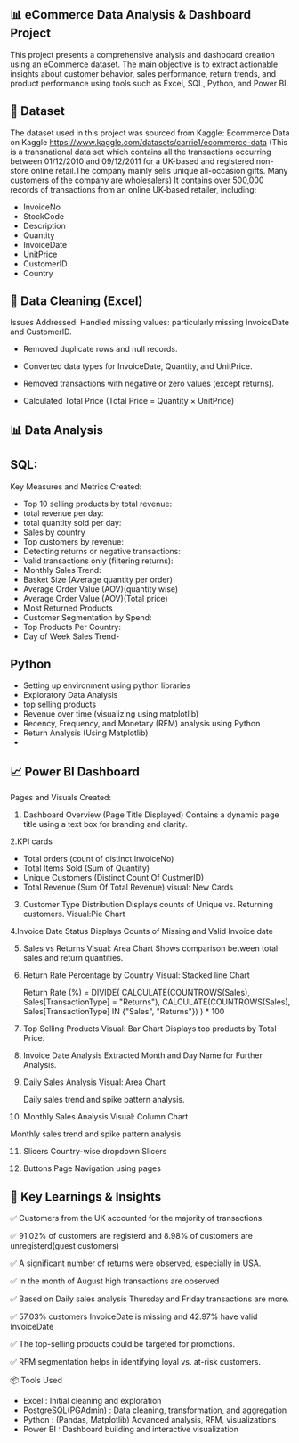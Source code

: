 ## 📊 eCommerce Data Analysis & Dashboard Project
This project presents a comprehensive analysis and dashboard creation using an eCommerce dataset. The main objective is to extract actionable insights about customer behavior, sales performance, return trends, and product performance using tools such as Excel, SQL, Python, and Power BI.

## 📁 Dataset
The dataset used in this project was sourced from Kaggle:
Ecommerce Data on Kaggle
https://www.kaggle.com/datasets/carrie1/ecommerce-data
(This is a transnational data set which contains all the transactions occurring between 01/12/2010 and 09/12/2011 for a UK-based and registered non-store online retail.The company mainly sells unique all-occasion gifts. Many customers of the company are wholesalers)
It contains over 500,000 records of transactions from an online UK-based retailer, including:

- InvoiceNo
- StockCode
- Description
- Quantity
- InvoiceDate
- UnitPrice
- CustomerID
- Country

## 🧮 Data Cleaning (Excel)
Issues Addressed:
Handled missing values: particularly missing InvoiceDate and CustomerID.

- Removed duplicate rows and null records.

- Converted data types for InvoiceDate, Quantity, and UnitPrice.

- Removed transactions with negative or zero values (except returns).
  
- Calculated Total Price (Total Price = Quantity × UnitPrice)


## 📊 Data Analysis 


## SQL: 

Key Measures and Metrics Created:
-  Top 10 selling products by total revenue:
-  total revenue per day:
-  total quantity  sold per day:
-  Sales by country
-  Top customers by revenue:
-  Detecting returns or negative transactions:
-  Valid transactions only (filtering returns):
-  Monthly Sales Trend:
-  Basket Size (Average quantity per order)
-  Average Order Value (AOV)(quantity wise)
-  Average Order Value (AOV)(Total price)
-  Most Returned Products
-  Customer Segmentation by Spend:
-  Top Products Per Country:
-  Day of Week Sales Trend-

 ## Python
  - Setting up environment using python libraries
  - Exploratory Data Analysis
  - top selling products
  - Revenue over time (visualizing using matplotlib)
  - Recency, Frequency, and Monetary (RFM) analysis using Python
  - Return Analysis (Using Matplotlib)
  - 

## 📈 Power BI Dashboard
Pages and Visuals Created:
1. Dashboard Overview (Page Title Displayed)
   Contains a dynamic page title using a text box for branding and clarity.
   
2.KPI cards
  - Total orders (count of distinct InvoiceNo)
  - Total Items Sold (Sum of Quantity)
  - Unique Customers (Distinct Count Of CustmerID)
  - Total Revenue (Sum Of Total Revenue)
  visual: New Cards

3. Customer Type Distribution
   Displays counts of Unique vs. Returning customers.
   Visual:Pie Chart

4.Invoice Date Status
   Displays Counts of Missing and Valid Invoice date

5. Sales vs Returns
   Visual: Area Chart
   Shows comparison between total sales and return quantities.

6. Return Rate Percentage by Country
    Visual: Stacked line Chart

    Return Rate (%) = 
      DIVIDE(
         CALCULATE(COUNTROWS(Sales), Sales[TransactionType] = "Returns"),
         CALCULATE(COUNTROWS(Sales), Sales[TransactionType] IN {"Sales", "Returns"})
      ) * 100

7. Top Selling Products
   Visual: Bar Chart
   Displays top products by Total Price.

8. Invoice Date Analysis
   Extracted Month and Day Name for Further Analysis.

9. Daily Sales  Analysis
   Visual: Area Chart

   Daily sales trend and spike pattern analysis.

10. Monthly Sales  Analysis
   Visual: Column Chart

   Monthly sales trend and spike pattern analysis.


11. Slicers 
   Country-wise dropdown Slicers

12. Buttons
    Page Navigation using pages

## 📌 Key Learnings & Insights
✅ Customers from the UK accounted for the majority of transactions.

✅ 91.02% of customers are registerd and 8.98% of customers are unregisterd(guest customers)

✅ A significant number of returns were observed, especially in USA.

✅ In the month of August high transactions are observed

✅ Based on Daily sales analysis  Thursday and Friday transactions are more.

✅ 57.03% customers InvoiceDate is missing and 42.97% have valid InvoiceDate

✅ The top-selling products could be targeted for promotions.

✅ RFM segmentation helps in identifying loyal vs. at-risk customers.

📦 Tools Used
- Excel :	Initial cleaning and exploration
- PostgreSQL(PGAdmin)	: Data cleaning, transformation, and aggregation
- Python : (Pandas, Matplotlib)	Advanced analysis, RFM, visualizations
- Power BI	: Dashboard building and interactive visualization
